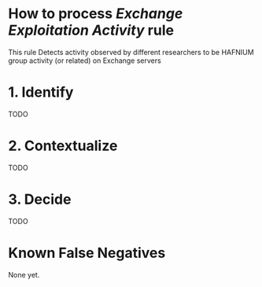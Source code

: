 # How to process *Exchange Exploitation Activity* rule
This rule Detects activity observed by different researchers to be HAFNIUM group activity (or related) on Exchange servers

# 1. Identify
TODO

# 2. Contextualize
TODO

# 3. Decide
TODO

# Known False Negatives
None yet.
